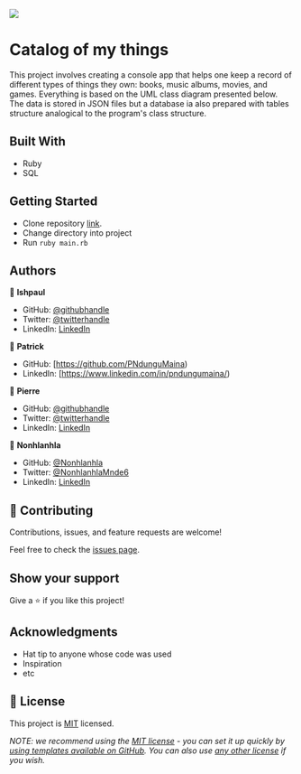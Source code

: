 ![](https://img.shields.io/badge/Microverse-blueviolet)

# Catalog of my things

This project involves creating a console app that helps one keep a record of different types of things they own: books, music albums, movies, and games. Everything is based on the UML class diagram presented below. 
The data is stored in JSON files but a database ia also prepared with tables structure analogical to the program's class structure.



## Built With

- Ruby
- SQL

## Getting Started

- Clone repository [link](https://github.com/Piercel2022/catalog.git).
- Change directory into project
- Run `ruby main.rb`


## Authors

👤 **Ishpaul**

- GitHub: [@githubhandle](https://github.com/githubhandle)
- Twitter: [@twitterhandle](https://twitter.com/twitterhandle)
- LinkedIn: [LinkedIn](https://linkedin.com/in/linkedinhandle)

👤 **Patrick**

- GitHub: [https://github.com/PNdunguMaina)
- LinkedIn: [https://www.linkedin.com/in/pndungumaina/)

👤 **Pierre**

- GitHub: [@githubhandle](https://github.com/githubhandle)
- Twitter: [@twitterhandle](https://twitter.com/twitterhandle)
- LinkedIn: [LinkedIn](https://linkedin.com/in/linkedinhandle)


👤 **Nonhlanhla**
- GitHub: [@Nonhlanhla](https://https://github.com/29td)
- Twitter: [@NonhlanhlaMnde6](https://twitter.com/NonhlanhlaMnde6)
-  LinkedIn: [LinkedIn](https://linkedin.com/in/nonhlanhla-mndebele-ab7448226)

## 🤝 Contributing

Contributions, issues, and feature requests are welcome!

Feel free to check the [issues page](https://github.com/Piercel2022/catalog/issues).

## Show your support

Give a ⭐️ if you like this project!

## Acknowledgments

- Hat tip to anyone whose code was used
- Inspiration
- etc

## 📝 License

This project is [MIT](./LICENSE) licensed.

_NOTE: we recommend using the [MIT license](https://choosealicense.com/licenses/mit/) - you can set it up quickly by [using templates available on GitHub](https://docs.github.com/en/communities/setting-up-your-project-for-healthy-contributions/adding-a-license-to-a-repository). You can also use [any other license](https://choosealicense.com/licenses/) if you wish._
